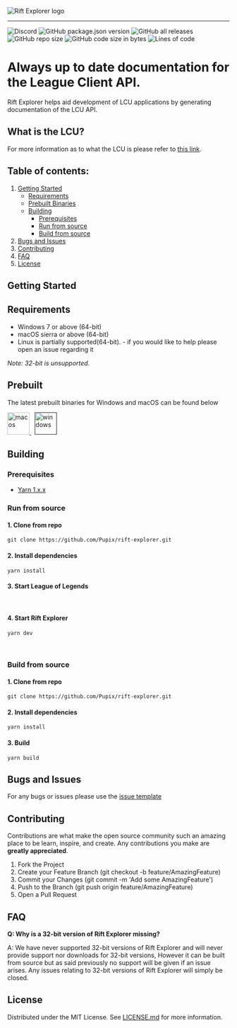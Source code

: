 ![Rift Explorer logo](assets/logo.png?raw=true)

----
![Discord](https://discord.com/api/guilds/392092221932830722/widget.png)
![GitHub package.json version](https://img.shields.io/github/package-json/v/pupix/rift-explorer)
![GitHub all releases](https://img.shields.io/github/downloads/pupix/rift-explorer/total)
![GitHub repo size](https://img.shields.io/github/repo-size/pupix/rift-explorer)
![GitHub code size in bytes](https://img.shields.io/github/languages/code-size/pupix/rift-explorer)
![Lines of code](https://img.shields.io/tokei/lines/github/pupix/rift-explorer)

# Always up to date documentation for the League Client API.
Rift Explorer helps aid development of LCU applications by generating documentation of the LCU
API.

## What is the LCU?
For more information as to what the LCU is please refer to [this link](https://developer.riotgames.com/docs/lol#league-client-api).

## Table of contents:
1. [Getting Started](#getting-started)
    - [Requirements](#requirements)
    - [Prebuilt Binaries](#prebuilt)
    - [Building](#building)
        - [Prerequisites](#prerequisites)
        - [Run from source](#run-from-source)
        - [Build from source](#build-from-source)
1. [Bugs and Issues](#bugs-and-issues)
1. [Contributing](#contributing)
1. [FAQ](#faq)
1. [License](#license)

## Getting Started

## Requirements
   - Windows 7 or above (64-bit)
   - macOS sierra or above (64-bit)
   - Linux is partially supported(64-bit). - if you would like to help please open an issue regarding it

*Note: 32-bit is unsupported.*

## Prebuilt

The latest prebuilt binaries for Windows and macOS can be found below

<a href="https://github.com/Pupix/rift-explorer/releases/download/latest/rift-explorer-v6.3.0-darwin-x64.zip">
    <img alt="macos" src="https://upload.wikimedia.org/wikipedia/commons/thumb/f/fa/Apple_logo_black.svg/404px-Apple_logo_black.svg.png" width="50" />
</a>
&nbsp;
<a href="">
    <img alt="windows" src="https://cdn4.iconfinder.com/data/icons/social-media-logos-6/512/70-windows-512.png" width="50" />
</a>

## Building
### Prerequisites
 - [Yarn 1.x.x](https://classic.yarnpkg.com/lang/en/)

### Run from source

#### 1. Clone from repo
```SHELL
git clone https://github.com/Pupix/rift-explorer.git
```

#### 2. Install dependencies
```SHELL
yarn install
```

#### 3. Start League of Legends
<br>

#### 4. Start Rift Explorer
```shell
yarn dev
```

<br/>

### Build from source

#### 1. Clone from repo
```SHELL
git clone https://github.com/Pupix/rift-explorer.git
```

#### 2. Install dependencies
```SHELL
yarn install
```

#### 3. Build
```shell
yarn build
```

## Bugs and Issues

For any bugs or issues please use the [issue template](.github/ISSUE_TEMPLATE/bug_report.md)

## Contributing
Contributions are what make the open source community such an amazing place to be learn, inspire, and create. Any contributions you make are **greatly appreciated**.

1. Fork the Project
1. Create your Feature Branch (git checkout -b feature/AmazingFeature)
1. Commit your Changes (git commit -m 'Add some AmazingFeature')
1. Push to the Branch (git push origin feature/AmazingFeature)
1. Open a Pull Request

## FAQ
**Q: Why is a 32-bit version of Rift Explorer missing?**

A: We have never supported 32-bit versions of Rift Explorer and will never provide support nor downloads for 32-bit versions, 
However it can be built from source but as said previously no support will be given if an issue arises.
Any issues relating to 32-bit versions of Rift Explorer will simply be closed.

## License
Distributed under the MIT License. See [LICENSE.md](LICENSE.md) for more information.

